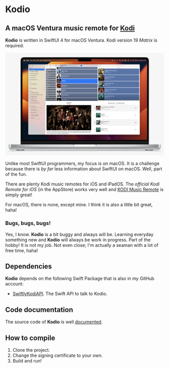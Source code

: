 #  Kodio

## A macOS Ventura music remote for [Kodi](https://kodi.tv)

**Kodio** is written in SwiftUI 4 for macOS Ventura. Kodi version 19 *Matrix* is required.

![Screenshot](https://github.com/Desbeers/Kodio/raw/main/screenshot.png)

Unlike most SwiftUI programmers, my focus is on macOS. It is a challenge because there is *by far* less information about SwiftUI on macOS. Well, part of the fun.

There are plenty Kodi music remotes for iOS and iPadOS. The _official Kodi Remote for iOS_ (in the AppStore) works very well and [KODI Music Remote](https://kodimusicremote.com/) is simply great!

For macOS, there is none, except mine. I think it is also a little bit great, haha!


### Bugs, bugs, bugs!

Yes, I know. **Kodio** is a bit buggy and always will be. Learning everyday something new and **Kodio** will always be work in progress. Part of the hobby! It is not my job. Not even close; I'm actually a seaman with a lot of free time, haha!

## Dependencies

**Kodio** depends on the following Swift Package that is also in my GitHub account:

- [SwiftlyKodiAPI](https://github.com/Desbeers/swiftlykodiapi/). The Swift API to talk to Kodio.

## Code documentation

The source code of **Kodio** is well [documented](https://desbeers.github.io/Kodio/).

## How to compile

1. Clone the project.
2. Change the signing certificate to your own.
2. Build and run!
